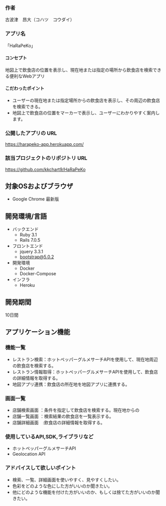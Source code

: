 ### 作者
古波津　昂大（コハツ　コウダイ）
### アプリ名
「HaRaPeKo」

#### コンセプト
地図上で飲食店の位置を表示し、現在地または指定の場所から飲食店を検索できる便利なWebアプリ

#### こだわったポイント
* ユーザーの現在地または指定場所からの飲食店を表示し、その周辺の飲食店を検索できる。
* 地図上で飲食店の位置をマーカーで表示し、ユーザーにわかりやすく案内します。

### 公開したアプリの URL
https://harapeko-app.herokuapp.com/

### 該当プロジェクトのリポジトリ URL
https://github.com/kkchart9/HaRaPeKo

## 対象OSおよびブラウザ
* Google Chrome 最新版

## 開発環境/言語
* バックエンド
  * Ruby 3.1
  * Rails 7.0.5
* フロントエンド
  * jquery 3.3.1
  * bootstrap@5.0.2
* 開発環境
  * Docker
  * Docker-Compose
* インフラ
  * Heroku

## 開発期間
10日間

## アプリケーション機能

### 機能一覧
- レストラン検索：ホットペッパーグルメサーチAPIを使用して、現在地周辺の飲食店を検索する。
- レストラン情報取得：ホットペッパーグルメサーチAPIを使用して、飲食店の詳細情報を取得する。
- 地図アプリ連携：飲食店の所在地を地図アプリに連携する。

### 画面一覧
- 店舗検索画面 ：条件を指定して飲食店を検索する。現在地からの
- 店舗一覧画面 ：検索結果の飲食店を一覧表示する。
- 店舗詳細画面　:飲食店の詳細情報を取得する。

### 使用しているAPI,SDK,ライブラリなど
- ホットペッパーグルメサーチAPI
- Geolocation API

### アドバイスして欲しいポイント
- 検索、一覧、詳細画面を使いやすく、見やすくしたい。
- 色彩をどのような色にした方がいいのか聞きたい。
- 他にどのような機能を付けた方がいいのか、もしくは捨てた方がいいのか聞きたい。
